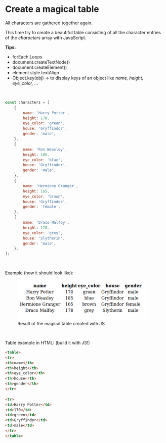 # Create a magical table

All characters are gathered together again.

This time try to create a beautiful table consisting of all
the character entries of the *characters* array with JavaScript.

**Tips:**

- forEach Loops
- document.createTextNode()
- document.createElement()
- element.style.textAlign 
- Object.key(obj) -> to display keys of an object like *name, height, eye_color, ...*

<br>

```javascript
const characters = [
    {
        name: 'Harry Potter',
        height: 170,
        eye_color: 'green',
        house: 'Gryffindor',
        gender: 'male',
    },
    {
        name: 'Ron Weasley',
        height: 185,
        eye_color: 'blue',
        house: 'Gryffindor',
        gender: 'male',
    },
    {
        name: 'Hermione Granger',
        height: 165,
        eye_color: 'brown',
        house: 'Gryffindor',
        gender: 'female',
    },
    {
        name: 'Draco Malfoy',
        height: 178,
        eye_color: 'grey',
        house: 'Slytherin',
        gender: 'male',
    },
];
```

<br>

Example (how it should look like):

<figure>
<img src="Magic_Table_Result.png">
<figcaption>
Result of the magical table created with JS
</figcaption>
</figure>

<br>

Table example in HTML: (build it with JS!)

```html
<table>
<tr>
<th>name</th>
<th>height</th>
<th>eye_color</th>
<th>house</th>
<th>gender</th>
</tr>

<tr>
<td>Harry Potter</td>
<td>170</td>
<td>green</td>
<td>Gryffindor</td>
<td>male</td>
</tr>
</table>

```

